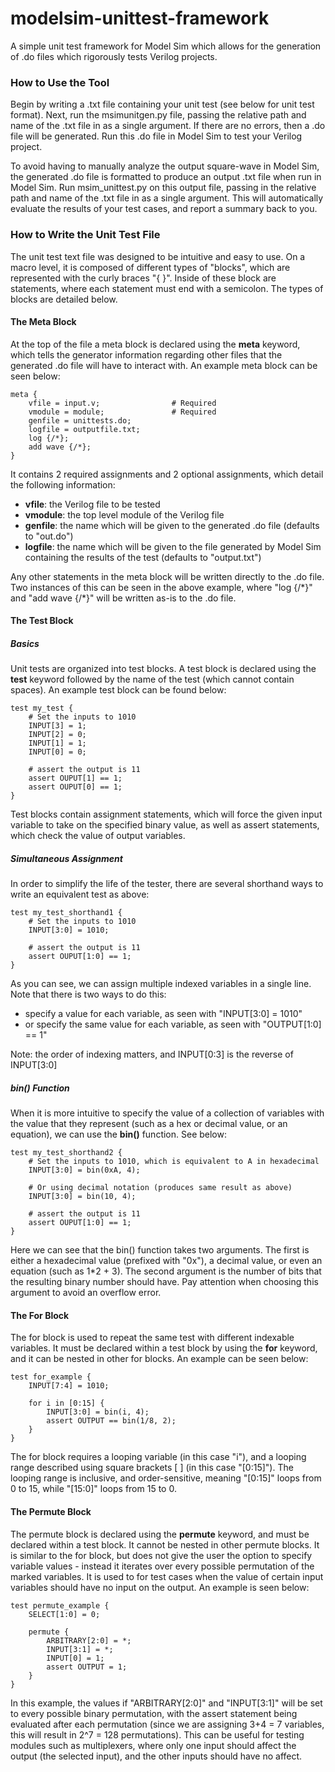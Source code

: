 # modelsim-unittest-framework
A simple unit test framework for Model Sim which allows for the generation of .do files which rigorously tests Verilog projects.

### How to Use the Tool
Begin by writing a .txt file containing your unit test (see below for unit test format). Next, run the msimunitgen.py file, passing the relative path and name of the .txt file in as a single argument. If there are no errors, then a .do file will be generated. Run this .do file in Model Sim to test your Verilog project.

To avoid having to manually analyze the output square-wave in Model Sim, the generated .do file is formatted to produce an output .txt file when run in Model Sim. Run msim_unittest.py on this output file, passing in the relative path and name of the .txt file in as a single argument. This will automatically evaluate the results of your test cases, and report a summary back to you.  

### How to Write the Unit Test File
The unit test text file was designed to be intuitive and easy to use. On a macro level, it is composed of different types of "blocks", which are represented with the curly braces "{ }". Inside of these block are statements, where each statement must end with a semicolon. The types of blocks are detailed below.

#### The Meta Block
At the top of the file a meta block is declared using the **meta** keyword, which tells the generator information regarding other files that the generated .do file will have to interact with. An example meta block can be seen below:

~~~
meta {
    vfile = input.v;				# Required
    vmodule = module;				# Required
    genfile = unittests.do;			
    logfile = outputfile.txt;		
    log {/*};
    add wave {/*};
}
~~~
It contains 2 required assignments and 2 optional assignments, which detail the following information:

* **vfile**: the Verilog file to be tested
* **vmodule**: the top level module of the Verilog file
* **genfile**: the name which will be given to the generated .do file (defaults to "out.do")
* **logfile**: the name which will be given to the file generated by Model Sim containing the results of the test (defaults to "output.txt")

Any other statements in the meta block will be written directly to the .do file. Two instances of this can be seen in the above example, where "log {/\*}" and "add wave {/\*}" will be written as-is to the .do file.

#### The Test Block
##### Basics
Unit tests are organized into test blocks. A test block is declared using the **test** keyword followed by the name of the test (which cannot contain spaces). An example test block can be found below:

~~~~
test my_test {
	# Set the inputs to 1010
	INPUT[3] = 1;
    INPUT[2] = 0;
    INPUT[1] = 1;
    INPUT[0] = 0;
	
    # assert the output is 11
    assert OUPUT[1] == 1;
    assert OUPUT[0] == 1;
}
~~~~

Test blocks contain assignment statements, which will force the given input variable to take on the specified binary value, as well as assert statements, which check the value of output variables.

##### Simultaneous Assignment

In order to simplify the life of the tester, there are several shorthand ways to write an equivalent test as above:

~~~~
test my_test_shorthand1 {
	# Set the inputs to 1010
	INPUT[3:0] = 1010;
	
    # assert the output is 11
    assert OUPUT[1:0] == 1;
}
~~~~

As you can see, we can assign multiple indexed variables in a single line. Note that there is two ways to do this:

* specify a value for each variable, as seen with "INPUT[3:0] = 1010"
* or specify the same value for each variable, as seen with "OUTPUT[1:0] == 1"

Note: the order of indexing matters, and INPUT[0:3] is the reverse of INPUT[3:0]

##### bin() Function

When it is more intuitive to specify the value of a collection of variables with the value that they represent (such as a hex or decimal value, or an equation), we can use the **bin()** function. See below:

~~~~
test my_test_shorthand2 {
	# Set the inputs to 1010, which is equivalent to A in hexadecimal
	INPUT[3:0] = bin(0xA, 4);
    
    # Or using decimal notation (produces same result as above)
    INPUT[3:0] = bin(10, 4);
	
    # assert the output is 11
    assert OUPUT[1:0] == 1;
}
~~~~

Here we can see that the bin() function takes two arguments. The first is either a hexadecimal value (prefixed with "0x"), a decimal value, or even an equation (such as 1\*2 + 3). The second argument is the number of bits that the resulting binary number should have. Pay attention when choosing this argument to avoid an overflow error.  

#### The For Block
The for block is used to repeat the same test with different indexable variables. It must be declared within a test block by using the **for** keyword, and it can be nested in other for blocks. An example can be seen below:

~~~~
test for_example {
	INPUT[7:4] = 1010;
    
    for i in [0:15] {
    	INPUT[3:0] = bin(i, 4);
        assert OUTPUT == bin(1/8, 2);
    }
}
~~~~

The for block requires a looping variable (in this case "i"), and a looping range described using square brackets [ ] (in this case "[0:15]"). The looping range is inclusive, and order-sensitive, meaning "[0:15]" loops from 0 to 15, while "[15:0]" loops from 15 to 0.

#### The Permute Block
The permute block is declared using the **permute** keyword, and must be declared within a test block. It cannot be nested in other permute blocks. It is similar to the for block, but does not give the user the option to specify variable values - instead it iterates over every possible permutation of the marked variables. It is used to for test cases when the value of certain input variables should have no input on the output. An example is seen below:

````
test permute_example {
	SELECT[1:0] = 0;
    
	permute {
    	ARBITRARY[2:0] = *;
    	INPUT[3:1] = *;
        INPUT[0] = 1;
        assert OUTPUT = 1;
    }
}
````

In this example, the values if "ARBITRARY[2:0]" and "INPUT[3:1]" will be set to every possible binary permutation, with the assert statement being evaluated after each permutation (since we are assigning 3+4 = 7 variables, this will result in 2^7 = 128 permutations). This can be useful for testing modules such as multiplexers, where only one input should affect the output (the selected input), and the other inputs should have no affect.